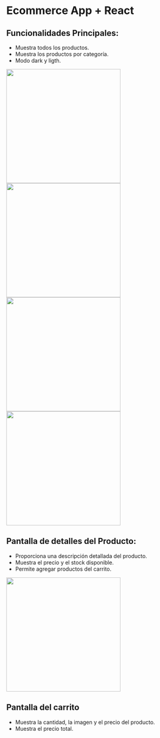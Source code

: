 # Ecommerce App + React

## Funcionalidades Principales:

- Muestra todos los productos.
- Muestra los productos por categoría.
- Modo dark y ligth.
<div className="flex">
<img src="/screenshot/allCategories.png" width="300">
<img src="/screenshot/filterforcategory.png" width="300">
<img src="/screenshot/dark.png" width="300">
<img src="/screenshot/light.png" width="300">
</div>

## Pantalla de detalles del Producto:

- Proporciona una descripción detallada del producto.
- Muestra el precio y el stock disponible.
- Permite agregar productos del carrito.
<img src="/screenshot/itemdetail.png" width="300">

## Pantalla del carrito

- Muestra la cantidad, la imagen y el precio del producto.
- Muestra el precio total.
